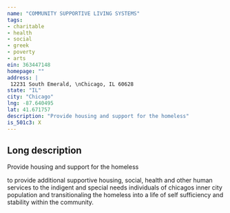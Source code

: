 ```yaml
---
name: "COMMUNITY SUPPORTIVE LIVING SYSTEMS"
tags:
- charitable
- health
- social
- greek
- poverty
- arts
ein: 363447148
homepage: ""
address: |
 12231 South Emerald, \nChicago, IL 60628
state: "IL"
city: "Chicago"
lng: -87.640495
lat: 41.671757
description: "Provide housing and support for the homeless"
is_501c3: X
---
```


## Long description

Provide housing and support for the homeless
  
  to provide additional supportive housing, social, health and other human services to the indigent and special needs individuals of chicagos inner city population and transitionaling the homeless into a life of self sufficiency and stability within the community. 
